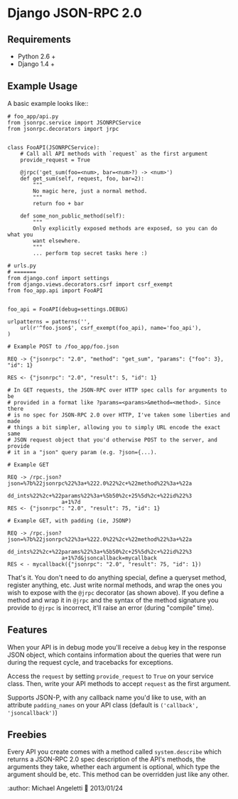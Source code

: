 Django JSON-RPC 2.0
===================

Requirements
------------

* Python 2.6 +
* Django 1.4 +

Example Usage
-------------

A basic example looks like::

    # foo_app/api.py
    from jsonrpc.service import JSONRPCService
    from jsonrpc.decorators import jrpc


    class FooAPI(JSONRPCService):
        # Call all API methods with `request` as the first argument
        provide_request = True

        @jrpc('get_sum(foo=<num>, bar=<num>?) -> <num>')
        def get_sum(self, request, foo, bar=2):
            """
            No magic here, just a normal method.
            """
            return foo + bar

        def some_non_public_method(self):
            """
            Only explicitly exposed methods are exposed, so you can do what you
            want elsewhere.
            """
            ... perform top secret tasks here :)

    # urls.py
    # =======
    from django.conf import settings
    from django.views.decorators.csrf import csrf_exempt
    from foo_app.api import FooAPI


    foo_api = FooAPI(debug=settings.DEBUG)

    urlpatterns = patterns('',
        url(r'^foo.json$', csrf_exempt(foo_api), name='foo_api'),
    )

    # Example POST to /foo_app/foo.json

    REQ -> {"jsonrpc": "2.0", "method": "get_sum", "params": {"foo": 3}, "id": 1}

    RES <- {"jsonrpc": "2.0", "result": 5, "id": 1}

    # In GET requests, the JSON-RPC over HTTP spec calls for arguments to be
    # provided in a format like ?params=<params>&method=<method>. Since there
    # is no spec for JSON-RPC 2.0 over HTTP, I've taken some liberties and made
    # things a bit simpler, allowing you to simply URL encode the exact same
    # JSON request object that you'd otherwise POST to the server, and provide
    # it in a "json" query param (e.g. ?json={...).

    # Example GET

    REQ -> /rpc.json?json=%7b%22jsonrpc%22%3a+%222.0%22%2c+%22method%22%3a+%22a
                     dd_ints%22%2c+%22params%22%3a+%5b50%2c+25%5d%2c+%22id%22%3
                     a+1%7d
    RES <- {"jsonrpc": "2.0", "result": 75, "id": 1}

    # Example GET, with padding (ie, JSONP)

    REQ -> /rpc.json?json=%7b%22jsonrpc%22%3a+%222.0%22%2c+%22method%22%3a+%22a
                     dd_ints%22%2c+%22params%22%3a+%5b50%2c+25%5d%2c+%22id%22%3
                     a+1%7d&jsoncallback=mycallback
    RES < - mycallback({"jsonrpc": "2.0", "result": 75, "id": 1})

That's it. You don't need to do anything special, define a queryset method,
register anything, etc. Just write normal methods, and wrap the ones you wish
to expose with the `@jrpc` decorator (as shown above). If you define a method
and wrap it in `@jrpc` and the syntax of the method signature you provide to
`@jrpc` is incorrect, it'll raise an error (during "compile" time).

Features
--------

When your API is in debug mode you'll receive a `debug` key in the response
JSON object, which contains information about the queries that were run during
the request cycle, and tracebacks for exceptions.

Access the `request` by setting `provide_request` to `True` on your service
class. Then, write your API methods to accept `request` as the first argument.

Supports JSON-P, with any callback name you'd like to use, with an attribute
`padding_names` on your API class (default is `('callback', 'jsoncallback')`)

Freebies
--------

Every API you create comes with a method called `system.describe` which returns
a JSON-RPC 2.0 spec description of the API's methods, the arguments they take,
whether each argument is optional, which type the argument should be, etc. This
method can be overridden just like any other.

:author: Michael Angeletti
:date: 2013/01/24
